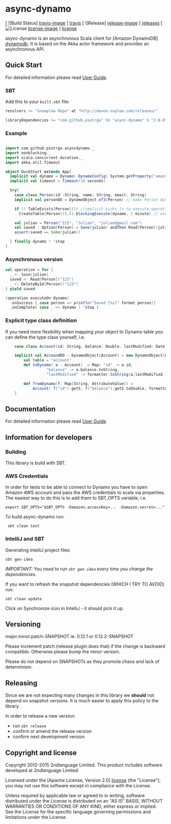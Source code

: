 # async-dynamo

[ ![Build Status] [travis-image] ] [travis]
[ ![Release] [release-image] ] [releases]
[ ![License] [license-image] ] [license]

async-dynamo is an asynchronous Scala client for [Amazon DynamoDB] [dynamodb]. It is based on the Akka actor framework and provides an asynchronous API.

## Quick Start

For detailed information please read [User Guide][user_guide].

### SBT

Add this to your `built.sbt` file:

```scala
resolvers += "Snowplow Repo" at "http://maven.snplow.com/releases/"

libraryDependencies += "com.github.piotrga" %% "async-dynamo" % "2.0.0"
```

### Example

```scala

import com.github.piotrga.asyncdynamo._
import nonblocking._
import scala.concurrent.duration._
import akka.util.Timeout

object QuckStart extends App{
  implicit val dynamo = Dynamo( DynamoConfig( System.getProperty("amazon.accessKey"), System.getProperty("amazon.secret"), tablePrefix = "devng_", endpointUrl = System.getProperty("dynamo.url", "https://dynamodb.eu-west-1.amazonaws.com") ), connectionCount = 3)
  implicit val timeout = Timeout(10 seconds)

  try{
    case class Person(id :String, name: String, email: String)
    implicit val personDO = DynamoObject.of3(Person) // make Person dynamo-enabled

    if (! TableExists[Person]()) //implicit kicks in to execute operation as blocking
      CreateTable[Person](5,5).blockingExecute(dynamo, 1 minute) // overriding implicit timeout

    val julian = Person("123", "Julian", "julian@gmail.com")
    val saved : Option[Person] = Save(julian) andThen Read[Person](julian.id) // implicit automatically executes and blocks for convenience
    assert(saved == Some(julian))

  } finally dynamo ! 'stop
}
```

### Asynchronous version

```scala
val operation = for {
  _ <- Save(julian)
  saved <- Read[Person]("123")
  _ <- DeleteById[Person]("123")
} yield saved

(operation executeOn dynamo)
  .onSuccess { case person => println("Saved [%s]" format person)}
  .onComplete{ case _ => dynamo ! 'stop }
```

### Explicit type class definition

If you need more flexibility when mapping your object to Dynamo table you can define the type class yourself, i.e.
```scala
    case class Account(id: String, balance: Double, lastModified: Date)

    implicit val AccoundDO : DynamoObject[Account] = new DynamoObject[Account]{
        val table = "account"
        def toDynamo( a : Account)  = Map( "id" -> a.id,
                  "balance" -> a.balance.toString,
                  "lastModified" -> formatter.toString(a.lastModified )

        def fromDynamo(f: Map[String, AttributeValue]) =
            Account( f("id").getS, f("balance").getS.toDouble, formatter.parse(f("lastModified").getS) )
    }
```

## Documentation

For detailed information please read [User Guide][user_guide].

## Information for developers

### Building

This library is build with SBT.

### AWS Credentials

In order for tests to be able to connect to Dynamo you have to open Amazon AWS account and pass the AWS credentials to scala via properties.
The easiest way to do this is to add them to SBT_OPTS variable, i.e.

    export SBT_OPTS="$SBT_OPTS -Damazon.accessKey=... -Damazon.secret=..."

To build async-dynamo run:

     sbt clean test

### IntelliJ and SBT

Generating IntelliJ project files:

    sbt gen-idea

_IMPORTANT: You need to run `sbt gen-idea` every time you change the dependencies._

If you want to refresh the snapshot dependencies (WHICH I TRY TO AVOID) run:

    sbt clean update

Click on Synchronize icon in IntelliJ - it should pick it up.

## Versioning

major.minor.patch-SNAPSHOT
ie.
0.12.1
or
0.12.2-SNAPSHOT

Please increment patch (release plugin does that) if the change is backward compatible.
Otherwise please bump the minor version.

Please do not depend on SNAPSHOTs as they promote chaos and lack of determinism.

## Releasing

Since we are not expecting many changes in this library we **should** not depend on snapshot versions.
It is much easier to apply this policy to the library.

In order to release a new version:
 - run `sbt release`
 - confirm or amend the release version
 - confirm next development version

## Copyright and license

Copyright 2012-2015 2ndlanguage Limited. This product includes software developed at 2ndlanguage Limited.

Licensed under the [Apache License, Version 2.0] [license] (the "License");
you may not use this software except in compliance with the License.

Unless required by applicable law or agreed to in writing, software
distributed under the License is distributed on an "AS IS" BASIS,
WITHOUT WARRANTIES OR CONDITIONS OF ANY KIND, either express or implied.
See the License for the specific language governing permissions and
limitations under the License.

[travis-image]: https://travis-ci.org/piotrga/async-dynamo.png?branch=master
[travis]: https://travis-ci.org/piotrga/async-dynamo

[release-image]: http://img.shields.io/badge/release-2.0.0-blue.svg?style=flat
[releases]: https://github.com/piotrga/async-dynamo/releases

[license-image]: http://img.shields.io/badge/license-Apache--2-blue.svg?style=flat
[license]: http://www.apache.org/licenses/LICENSE-2.0

[dynamodb]: http://aws.amazon.com/dynamodb/
[user_guide]: https://github.com/piotrga/async-dynamo/wiki/User-Guide
